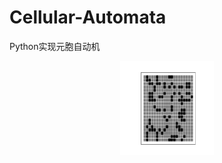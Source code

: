 # Cellular-Automata
Python实现元胞自动机

<div align=center><img width="150" height="150" src="https://github.com/xhguleixin123/Cellular-Automata/raw/master/images/元胞自动机图片.png"/></div>

